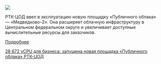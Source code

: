 <!--2025-06-05 13:24:52-->
<div class="yb">
  <div class="rss habr"><img src="https://habrastorage.org/getpro/habr/upload_files/f17/f2d/b35/f17f2db35b142504080be1a7bd383083.jpg" /><p>РТК-ЦОД ввел в эксплуатацию новую площадку «Публичного облака» — «Медведково–2». Она расширяет облачную инфраструктуру в Центральном федеральном округе и увеличивает доступные вычислительные ресурсы для заказчиков.</p> <a href="https://habr.com/ru/articles/915978/#habracut">Подробнее</a> <p class="titl"><a href="https://habr.com/ru/companies/rt-dc/news/915978/?utm_source=habrahabr&utm_medium=rss&utm_campaign=915978">28 672 vCPU для бизнеса: запущена новая площадка «Публичного облака» РТК-ЦОД</a></p></div>
</div>
